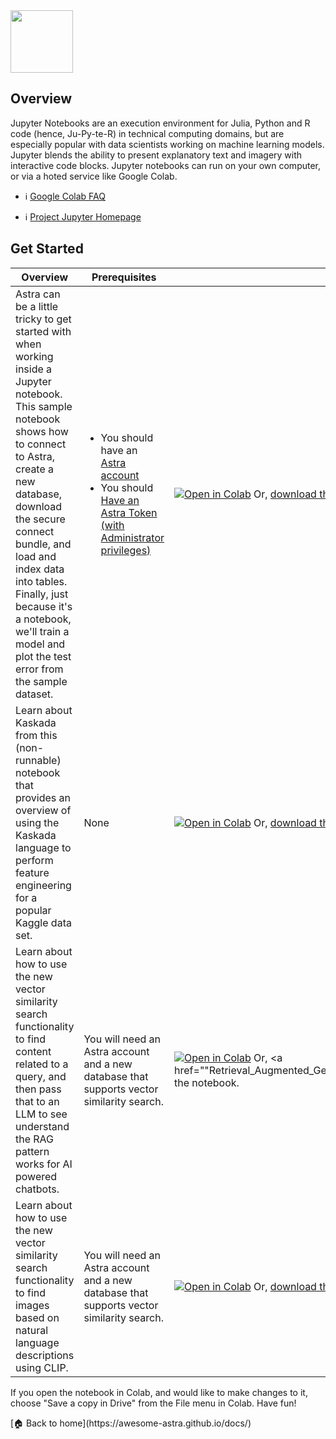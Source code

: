<!--
---
title: "Jupyter"
description: "Jupyter is web-based IDE for notebooks, code, and data. Its flexible interface allows users to configure and arrange workflows in data science, scientific computing, and machine learning."
tags: "python, machine learning, notebooks, ide"
icon: "https://awesome-astra.github.io/docs/img/jupyter/Jupyter.png"
coming_soon: “true”
developer_title: "Jupyter"
developer_url: "https://jupyter.org/"
links:
- title: "Jupyter Notebook Installation"
  url: "https://jupyter.org/install"
---
-->

<div class="nosurface" markdown="1">
<img src="https://awesome-astra.github.io/docs/img/jupyter/logo.png" height="100px" />

## Overview

Jupyter Notebooks are an execution environment for Julia, Python and R code (hence, Ju-Py-te-R) in technical computing domains, but are especially popular with data scientists working on machine learning models. Jupyter blends the ability to present explanatory text and imagery with interactive code blocks. Jupyter notebooks can run on your own computer, or via a hoted service like Google Colab. 

<div class="nosurface" markdown="1">

- ℹ️ [Google Colab FAQ](https://research.google.com/colaboratory/faq.html)

- ℹ️ [Project Jupyter Homepage](https://jupyter.org)
</div>

## Get Started


| Overview | Prerequisites | Links |
|---|---|---|
| Astra can be a little tricky to get started with when working inside a Jupyter notebook. This sample notebook shows how to connect to Astra, create a new database, download the secure connect bundle, and load and index data into tables. Finally, just because it's a notebook, we'll train a model and plot the test error from the sample dataset. | <ul class="prerequisites">        <li class="nosurface">You should have an <a href="https://astra.dev/3B7HcYo">Astra account</a></li>       <li class="nosurface">You should <a href="https://awesome-astra.github.io/docs/pages/astra/create-token/">Have an Astra Token (with Administrator privileges)</a></li>   </ul> | <a href="https://colab.research.google.com/github/awesome-astra/docs/blob/hellojupyter/docs/pages/tools/notebooks/HelloAstra.ipynb" target="_parent"><img src="https://colab.research.google.com/assets/colab-badge.svg" alt="Open in Colab"/></a> Or, <a href="HelloAstra.ipynb">download the notebook</a>. |
| Learn about Kaskada from this (non-runnable) notebook that provides an overview of using the Kaskada language to perform feature engineering for a popular Kaggle data set.  | None |   <a href="https://colab.research.google.com/github/awesome-astra/docs/blob/hellojupyter/docs/pages/tools/notebooks/Astra_Kaskada_Customer_Retention_AwesomeAstra.ipynb" target="_parent"><img src="https://colab.research.google.com/assets/colab-badge.svg" alt="Open in Colab"/></a> Or, <a href="Astra_Kaskada_Customer_Retention_AwesomeAstra.ipynb">download the notebook</a>.|
| Learn about how to use the new vector similarity search functionality to find content related to a query, and then pass that to an LLM to see understand the RAG pattern works for AI powered chatbots.   | You will need an Astra account and a new database that supports vector similarity search. |   <a href="https://colab.research.google.com/github/awesome-astra/docs/blob/hellojupyter/docs/pages/tools/notebooks/Retrieval_Augmented_Generation_(for_AI_Chatbots).ipynb" target="_parent"><img src="https://colab.research.google.com/assets/colab-badge.svg" alt="Open in Colab"/></a> Or, <a href=""Retrieval_Augmented_Generation_(for_AI_Chatbots).ipynb>download the notebook</a>.|
| Learn about how to use the new vector similarity search functionality to find images based on natural language descriptions using CLIP.   | You will need an Astra account and a new database that supports vector similarity search. |   <a href="https://colab.research.google.com/github/awesome-astra/docs/blob/hellojupyter/docs/pages/tools/notebooks/astra_vsearch_image.ipynb" target="_parent"><img src="https://colab.research.google.com/assets/colab-badge.svg" alt="Open in Colab"/></a> Or, <a href="astra_vsearch_image.ipynb">download the notebook</a>.|

If you open the notebook in Colab, and would like to make changes to it, choose "Save a copy in Drive" from the File menu in Colab. Have fun!

</div>

<div class="nosurface" markdown="1">
[🏠 Back to home](https://awesome-astra.github.io/docs/) 
</div>
